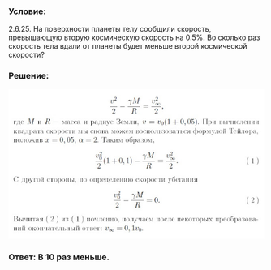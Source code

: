 ###  Условие: 

$2.6.25.$ На поверхности планеты телу сообщили скорость, превышающую вторую космическую скорость на $0.5\%.$ Во сколько раз скорость тела вдали от планеты будет меньше второй космической скорости? 

###  Решение: 

![|640x375, 67%](../../img/2.6.25/spl.jpg) 

###  Ответ: В $10$ раз меньше. 
